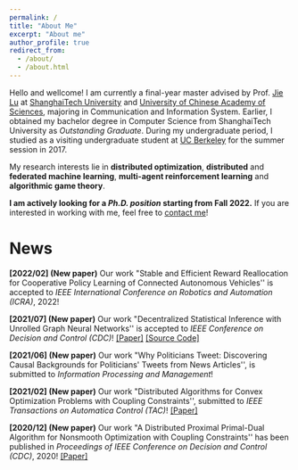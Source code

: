 ```yaml
---
permalink: /
title: "About Me"
excerpt: "About me"
author_profile: true
redirect_from: 
  - /about/
  - /about.html
---
```


Hello and wellcome! I am currently a final-year master advised by Prof. [Jie Lu](https://sist.shanghaitech.edu.cn/sist_en/2020/0814/c7582a54862/page.htm) at [ShanghaiTech University](https://www.shanghaitech.edu.cn/) and [University of Chinese Academy of Sciences](https://english.ucas.ac.cn/), majoring in Communication and Information System. Earlier, I obtained my bachelor degree in Computer Science from ShanghaiTech University as *Outstanding Graduate*. During my undergraduate period, I studied as a visiting undergraduate student at [UC Berkeley](https://www.berkeley.edu/) for the summer session in 2017.

My research interests lie in **distributed optimization**, **distributed** and **federated machine learning**, **multi-agent reinforcement learning** and **algorithmic game theory**.

**I am actively looking for a *Ph.D. position* starting from Fall 2022.** If you are interested in working with me, feel free to [contact me](mailto:wanghe@shanghaitech.edu.cn)!



# News
**[2022/02] (New paper)** Our work "Stable  and  Efficient  Reward  Reallocation  for  Cooperative  Policy Learning  of  Connected  Autonomous  Vehicles'' is accepted to *IEEE International Conference on Robotics and Automation (ICRA)*, 2022! 

**[2021/07] (New paper)** Our work "Decentralized Statistical Inference with Unrolled Graph Neural Networks'' is accepted to *IEEE Conference on Decision and Control (CDC)*!  [[Paper]](https://arxiv.org/pdf/2104.01555.pdf) [[Source Code]](https://github.com/IrisWangHe/Learning-based-DOP-Framework)

**[2021/06] (New paper)** Our work "Why Politicians Tweet: Discovering Causal Backgrounds for Politicians' Tweets from News Articles'', is submitted to *Information Processing and Management*!

**[2021/02] (New paper)** Our work "Distributed Algorithms for Convex Optimization Problems with Coupling Constraints'', submitted to *IEEE Transactions on Automatica Control (TAC)*!  [[Paper]](https://arxiv.org/pdf/2102.12989.pdf)

**[2020/12] (New paper)** Our work "A Distributed Proximal Primal-Dual Algorithm for Nonsmooth Optimization with Coupling Constraints'' has been published in *Proceedings of IEEE Conference on Decision and Control (CDC)*, 2020!  [[Paper]](https://ieeexplore.ieee.org/abstract/document/9303937)

<script type="text/javascript" id="clustrmaps" src="//cdn.clustrmaps.com/map_v2.js?cl=ffffff&w=300&t=n&d=I_uOE3DxWcuJCMuYLMmMcoCunu8Tgd49dqTu30nqLSQ&co=61aadd&cmo=ce7be5&cmn=feb4d4&ct=fffcfc"></script>